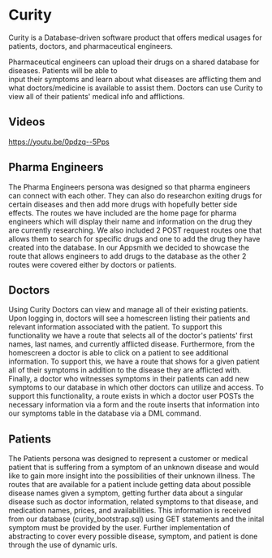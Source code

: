 # Curity

Curity is a Database-driven software product that offers medical usages for patients, doctors,
and pharmaceutical engineers. 

Pharmaceutical engineers can upload their drugs on a shared database for diseases. Patients will be able to  
input their symptoms and learn about what diseases are afflicting them and what doctors/medicine
is available to assist them. Doctors can use Curity to view all of their patients' medical info
and afflictions. 

## Videos
https://youtu.be/0pdzq--5Pps

## Pharma Engineers

The Pharma Engineers persona was designed so that pharma engineers can connect with each other. They can also do researchon exiting drugs for certain diseases and then add more drugs with hopefully better side effects. The routes we have included are the home page for pharma engineers which will display their name and information on the drug they are currently researching. We also included 2 POST request routes one that allows them to search for specific drugs and one to add the drug they have created into the database. In our Appsmith we decided to showcase the route that allows engineers to add drugs to the database as the other 2 routes were covered either by doctors or patients. 


## Doctors

Using Curity Doctors can view and manage all of their existing patients. Upon logging in, doctors will see a 
homescreen listing their patients and relevant information associated with the patient. To support this functionality we have a route that selects all of the doctor's patients' first names, last names, and 
currently afflicted disease. Furthermore, from the homescreen a doctor is able to click on a patient
to see additional information. To support this, we have a route that shows for a given patient all of their 
symptoms in addition to the disease they are afflicted with. Finally, a doctor who witnesses symptoms in their
patients can add new symptoms to our database in which other doctors can utilize and access. To support this
functionality, a route exists in which a doctor user POSTs the necessary information via a form and the route inserts that information into our symptoms table in the database via a DML command. 

## Patients

The Patients persona was designed to represent a customer or medical patient that is suffering from a symptom of an unknown disease and would like to gain more insight into the possibilities of their unknown illness. The routes that are available for a patient include getting data about possible disease names given a symptom, getting further data about a singular disease such as doctor information, related symptoms to that disease, and medication names, prices, and availabilities. This information is received from our database (curity_bootstrap.sql) using GET statements and the inital symptom must be provided by the user. Further implementation of abstracting to cover every possible disease, symptom, and patient is done through the use of dynamic urls. 




